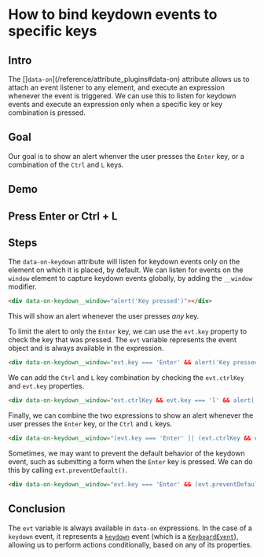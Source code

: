 # How to bind keydown events to specific keys

## Intro

The []`data-on`](/reference/attribute_plugins#data-on) attribute allows us to attach an event listener to any element, and execute an expression whenever the event is triggered. We can use this to listen for keydown events and execute an expression only when a specific key or key combination is pressed.

## Goal

Our goal is to show an alert whenver the user presses the `Enter` key, or a combination of the `Ctrl` and `L` keys. 

## Demo

<h2 data-on-keydown__window="(evt.key === 'Enter' || (evt.ctrlKey && evt.key === 'l')) && alert('Key pressed')">
     Press Enter or Ctrl + L
</h2>

## Steps

The `data-on-keydown` attribute will listen for keydown events only on the element on which it is placed, by default. We can listen for events on the `window` element to capture keydown events globally, by adding the `__window` modifier.

```html
<div data-on-keydown__window="alert('Key pressed')"></div>
```

This will show an alert whenever the user presses _any_ key.

To limit the alert to only the `Enter` key, we can use the `evt.key` property to check the key that was pressed. The `evt` variable represents the event object and is always available in the expression.

```html
<div data-on-keydown__window="evt.key === 'Enter' && alert('Key pressed')"></div>
```

We can add the `Ctrl` and `L` key combination by checking the `evt.ctrlKey` and `evt.key` properties.

```html
<div data-on-keydown__window="evt.ctrlKey && evt.key === 'l' && alert('Key pressed')"></div>
```

Finally, we can combine the two expressions to show an alert whenever the user presses the `Enter` key, or the `Ctrl` and `L` keys.

```html
<div data-on-keydown__window="(evt.key === 'Enter' || (evt.ctrlKey && evt.key === 'l')) && alert('Key pressed')"></div>
```

Sometimes, we may want to prevent the default behavior of the keydown event, such as submitting a form when the `Enter` key is pressed. We can do this by calling `evt.preventDefault()`.

```html
<div data-on-keydown__window="evt.key === 'Enter' && (evt.preventDefault(), alert('Key pressed'))"></div>
```

## Conclusion

The `evt` variable is always available in `data-on` expressions. In the case of a `keydown` event, it represents a [`keydown`](https://developer.mozilla.org/en-US/docs/Web/API/Element/keydown_event) event (which is a [`KeyboardEvent`](https://developer.mozilla.org/en-US/docs/Web/API/KeyboardEvent)), allowing us to perform actions conditionally, based on any of its properties.